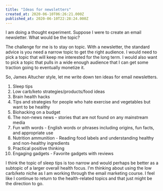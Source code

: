 ```yaml
---
title: "Ideas for newsletters"
created_at: 2020-06-10T06:26:21.000Z
published_at: 2020-06-10T22:28:24.000Z
---
```

I am doing a thought experiment. Suppose I were to create an email newsletter. What would be the topic?

The challenge for me is to stay on topic. With a newsletter, the standard advice is you need a narrow topic to get the right audience. I would need to pick a topic that will keep me interested for the long term. I would also want to pick a topic that pulls in a wide enough audience that I can get some traction going to eventually monetize it.

So, James Altucher style, let me write down ten ideas for email newsletters.

1.  Sleep tips
2.  Low carb/keto strategies/products/food ideas
3.  Brain health hacks
4.  Tips and strategies for people who hate exercise and vegetables but want to be healthy
5.  Biohacking on a budget
6.  The non-news news - stories that are not found on any mainstream media
7.  Fun with words - English words or phrases including origins, fun facts, and appropriate use
8.  Nutrition ammunition - Reading food labels and understanding healthy and non-healthy ingredients
9.  Practical positive thinking
10.  Engaging gadgets - Favorite gadgets with reviews

I think the topic of sleep tips is too narrow and would perhaps be better as a subtopic of a larger overall health focus. I'm thinking about using the low carb/keto niche as I am working through the email marketing course. I feel like I continue to return to the health-related topics and that just might be the direction to go.
